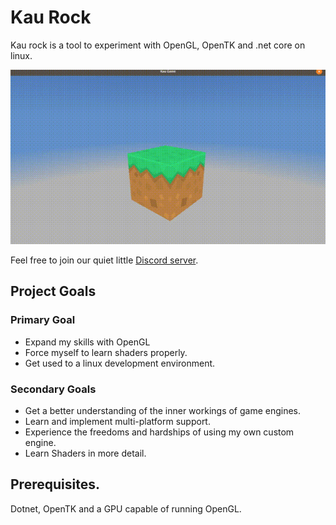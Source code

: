 # Kau Rock

Kau rock is a tool to experiment with OpenGL, OpenTK and .net core on linux.

![Preview](kau-rock/docs/images/preview.gif)

Feel free to join our quiet little [Discord server](https://discord.gg/teUJ2FU).

## Project Goals
### Primary Goal	
- Expand my skills with OpenGL
- Force myself to learn shaders properly.
- Get used to a linux development environment.

### Secondary Goals
- Get a better understanding of the inner workings of game engines.
- Learn and implement multi-platform support.
- Experience the freedoms and hardships of using my own custom engine.
- Learn Shaders in more detail.

## Prerequisites.
Dotnet, OpenTK and a GPU capable of running OpenGL.